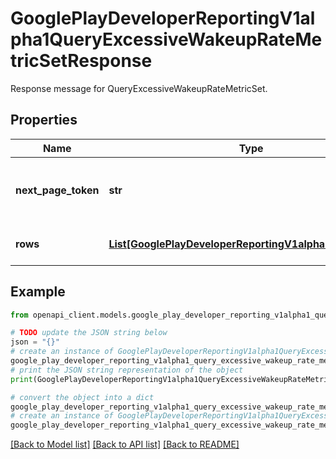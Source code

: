 # GooglePlayDeveloperReportingV1alpha1QueryExcessiveWakeupRateMetricSetResponse

Response message for QueryExcessiveWakeupRateMetricSet.

## Properties

Name | Type | Description | Notes
------------ | ------------- | ------------- | -------------
**next_page_token** | **str** | Continuation token to fetch the next page of data. | [optional] 
**rows** | [**List[GooglePlayDeveloperReportingV1alpha1MetricsRow]**](GooglePlayDeveloperReportingV1alpha1MetricsRow.md) | Returned rows of data. | [optional] 

## Example

```python
from openapi_client.models.google_play_developer_reporting_v1alpha1_query_excessive_wakeup_rate_metric_set_response import GooglePlayDeveloperReportingV1alpha1QueryExcessiveWakeupRateMetricSetResponse

# TODO update the JSON string below
json = "{}"
# create an instance of GooglePlayDeveloperReportingV1alpha1QueryExcessiveWakeupRateMetricSetResponse from a JSON string
google_play_developer_reporting_v1alpha1_query_excessive_wakeup_rate_metric_set_response_instance = GooglePlayDeveloperReportingV1alpha1QueryExcessiveWakeupRateMetricSetResponse.from_json(json)
# print the JSON string representation of the object
print(GooglePlayDeveloperReportingV1alpha1QueryExcessiveWakeupRateMetricSetResponse.to_json())

# convert the object into a dict
google_play_developer_reporting_v1alpha1_query_excessive_wakeup_rate_metric_set_response_dict = google_play_developer_reporting_v1alpha1_query_excessive_wakeup_rate_metric_set_response_instance.to_dict()
# create an instance of GooglePlayDeveloperReportingV1alpha1QueryExcessiveWakeupRateMetricSetResponse from a dict
google_play_developer_reporting_v1alpha1_query_excessive_wakeup_rate_metric_set_response_from_dict = GooglePlayDeveloperReportingV1alpha1QueryExcessiveWakeupRateMetricSetResponse.from_dict(google_play_developer_reporting_v1alpha1_query_excessive_wakeup_rate_metric_set_response_dict)
```
[[Back to Model list]](../README.md#documentation-for-models) [[Back to API list]](../README.md#documentation-for-api-endpoints) [[Back to README]](../README.md)



